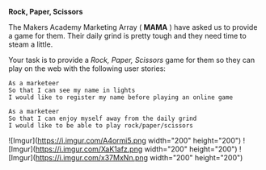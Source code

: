 **Rock, Paper, Scissors**

The Makers Academy Marketing Array ( **MAMA** ) have asked us to provide a game for them. Their daily grind is pretty tough and they need time to steam a little.

Your task is to provide a _Rock, Paper, Scissors_ game for them so they can play on the web with the following user stories:

```
As a marketeer
So that I can see my name in lights
I would like to register my name before playing an online game

As a marketeer
So that I can enjoy myself away from the daily grind
I would like to be able to play rock/paper/scissors
```
![Imgur](https://i.imgur.com/A4ormi5.png width="200" height="200")
![Imgur](https://i.imgur.com/XaK1afz.png width="200" height="200")
![Imgur](https://i.imgur.com/x37MxNn.png width="200" height="200")
